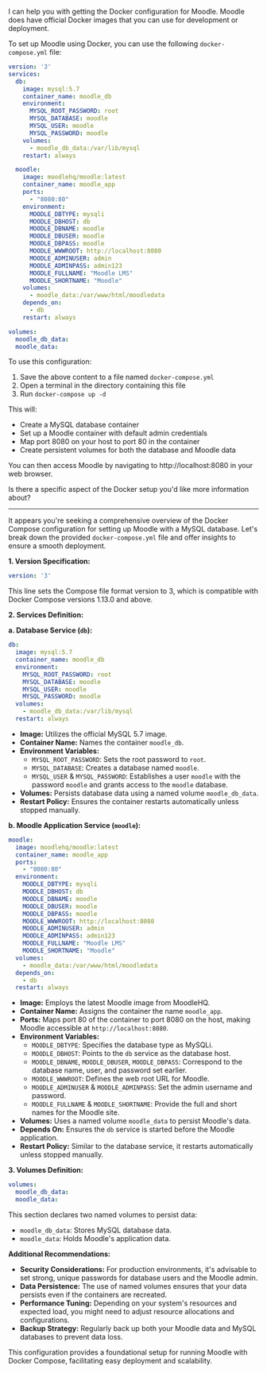 I can help you with getting the Docker configuration for Moodle. Moodle does have official Docker images that you can use for development or deployment.

To set up Moodle using Docker, you can use the following `docker-compose.yml` file:

```yaml
version: '3'
services:
  db:
    image: mysql:5.7
    container_name: moodle_db
    environment:
      MYSQL_ROOT_PASSWORD: root
      MYSQL_DATABASE: moodle
      MYSQL_USER: moodle
      MYSQL_PASSWORD: moodle
    volumes:
      - moodle_db_data:/var/lib/mysql
    restart: always

  moodle:
    image: moodlehq/moodle:latest
    container_name: moodle_app
    ports:
      - "8080:80"
    environment:
      MOODLE_DBTYPE: mysqli
      MOODLE_DBHOST: db
      MOODLE_DBNAME: moodle
      MOODLE_DBUSER: moodle
      MOODLE_DBPASS: moodle
      MOODLE_WWWROOT: http://localhost:8080
      MOODLE_ADMINUSER: admin
      MOODLE_ADMINPASS: admin123
      MOODLE_FULLNAME: "Moodle LMS"
      MOODLE_SHORTNAME: "Moodle"
    volumes:
      - moodle_data:/var/www/html/moodledata
    depends_on:
      - db
    restart: always

volumes:
  moodle_db_data:
  moodle_data:
```

To use this configuration:

1. Save the above content to a file named `docker-compose.yml`
2. Open a terminal in the directory containing this file
3. Run `docker-compose up -d`

This will:
- Create a MySQL database container
- Set up a Moodle container with default admin credentials
- Map port 8080 on your host to port 80 in the container
- Create persistent volumes for both the database and Moodle data

You can then access Moodle by navigating to http://localhost:8080 in your web browser.

Is there a specific aspect of the Docker setup you'd like more information about?

---

It appears you're seeking a comprehensive overview of the Docker Compose configuration for setting up Moodle with a MySQL database. Let's break down the provided `docker-compose.yml` file and offer insights to ensure a smooth deployment.

**1. Version Specification:**
```yaml
version: '3'
```

This line sets the Compose file format version to 3, which is compatible with Docker Compose versions 1.13.0 and above.

**2. Services Definition:**

**a. Database Service (`db`):**
```yaml
db:
  image: mysql:5.7
  container_name: moodle_db
  environment:
    MYSQL_ROOT_PASSWORD: root
    MYSQL_DATABASE: moodle
    MYSQL_USER: moodle
    MYSQL_PASSWORD: moodle
  volumes:
    - moodle_db_data:/var/lib/mysql
  restart: always
```
- **Image:** Utilizes the official MySQL 5.7 image.
- **Container Name:** Names the container `moodle_db`.
- **Environment Variables:**
  - `MYSQL_ROOT_PASSWORD`: Sets the root password to `root`.
  - `MYSQL_DATABASE`: Creates a database named `moodle`.
  - `MYSQL_USER` & `MYSQL_PASSWORD`: Establishes a user `moodle` with the password `moodle` and grants access to the `moodle` database.
- **Volumes:** Persists database data using a named volume `moodle_db_data`.
- **Restart Policy:** Ensures the container restarts automatically unless stopped manually.

**b. Moodle Application Service (`moodle`):**
```yaml
moodle:
  image: moodlehq/moodle:latest
  container_name: moodle_app
  ports:
    - "8080:80"
  environment:
    MOODLE_DBTYPE: mysqli
    MOODLE_DBHOST: db
    MOODLE_DBNAME: moodle
    MOODLE_DBUSER: moodle
    MOODLE_DBPASS: moodle
    MOODLE_WWWROOT: http://localhost:8080
    MOODLE_ADMINUSER: admin
    MOODLE_ADMINPASS: admin123
    MOODLE_FULLNAME: "Moodle LMS"
    MOODLE_SHORTNAME: "Moodle"
  volumes:
    - moodle_data:/var/www/html/moodledata
  depends_on:
    - db
  restart: always
```
- **Image:** Employs the latest Moodle image from MoodleHQ.
- **Container Name:** Assigns the container the name `moodle_app`.
- **Ports:** Maps port 80 of the container to port 8080 on the host, making Moodle accessible at `http://localhost:8080`.
- **Environment Variables:**
  - `MOODLE_DBTYPE`: Specifies the database type as MySQLi.
  - `MOODLE_DBHOST`: Points to the `db` service as the database host.
  - `MOODLE_DBNAME`, `MOODLE_DBUSER`, `MOODLE_DBPASS`: Correspond to the database name, user, and password set earlier.
  - `MOODLE_WWWROOT`: Defines the web root URL for Moodle.
  - `MOODLE_ADMINUSER` & `MOODLE_ADMINPASS`: Set the admin username and password.
  - `MOODLE_FULLNAME` & `MOODLE_SHORTNAME`: Provide the full and short names for the Moodle site.
- **Volumes:** Uses a named volume `moodle_data` to persist Moodle's data.
- **Depends On:** Ensures the `db` service is started before the Moodle application.
- **Restart Policy:** Similar to the database service, it restarts automatically unless stopped manually.

**3. Volumes Definition:**
```yaml
volumes:
  moodle_db_data:
  moodle_data:
```

This section declares two named volumes to persist data:
- `moodle_db_data`: Stores MySQL database data.
- `moodle_data`: Holds Moodle's application data.

**Additional Recommendations:**

- **Security Considerations:** For production environments, it's advisable to set strong, unique passwords for database users and the Moodle admin.
- **Data Persistence:** The use of named volumes ensures that your data persists even if the containers are recreated.
- **Performance Tuning:** Depending on your system's resources and expected load, you might need to adjust resource allocations and configurations.
- **Backup Strategy:** Regularly back up both your Moodle data and MySQL databases to prevent data loss.

This configuration provides a foundational setup for running Moodle with Docker Compose, facilitating easy deployment and scalability. 